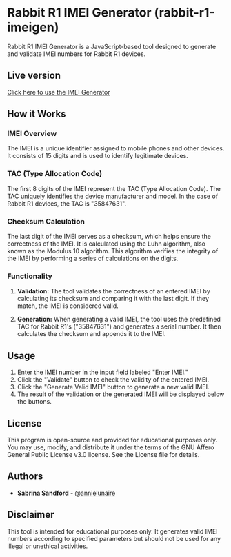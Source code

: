 # Rabbit R1 IMEI Generator (rabbit-r1-imeigen)

Rabbit R1 IMEI Generator is a JavaScript-based tool designed to generate and validate IMEI numbers for Rabbit R1 devices.

## Live version
[Click here to use the IMEI Generator](https://annabelsandford.github.io/rabbit-r1-imeigen/imei_check_v1.html)

## How it Works

### IMEI Overview

The IMEI is a unique identifier assigned to mobile phones and other devices. It consists of 15 digits and is used to identify legitimate devices.

### TAC (Type Allocation Code)

The first 8 digits of the IMEI represent the TAC (Type Allocation Code). The TAC uniquely identifies the device manufacturer and model. In the case of Rabbit R1 devices, the TAC is "35847631".

### Checksum Calculation

The last digit of the IMEI serves as a checksum, which helps ensure the correctness of the IMEI. It is calculated using the Luhn algorithm, also known as the Modulus 10 algorithm. This algorithm verifies the integrity of the IMEI by performing a series of calculations on the digits.

### Functionality

1. **Validation:** The tool validates the correctness of an entered IMEI by calculating its checksum and comparing it with the last digit. If they match, the IMEI is considered valid.

2. **Generation:** When generating a valid IMEI, the tool uses the predefined TAC for Rabbit R1's ("35847631") and generates a serial number. It then calculates the checksum and appends it to the IMEI.

## Usage

1. Enter the IMEI number in the input field labeled "Enter IMEI."
2. Click the "Validate" button to check the validity of the entered IMEI.
3. Click the "Generate Valid IMEI" button to generate a new valid IMEI.
4. The result of the validation or the generated IMEI will be displayed below the buttons.

## License

This program is open-source and provided for educational purposes only. You may use, modify, and distribute it under the terms of the GNU Affero General Public License v3.0 license. See the License file for details.

## Authors

- **Sabrina Sandford** - [@annielunaire](https://x.com/annielunaire)

## Disclaimer

This tool is intended for educational purposes only. It generates valid IMEI numbers according to specified parameters but should not be used for any illegal or unethical activities.
